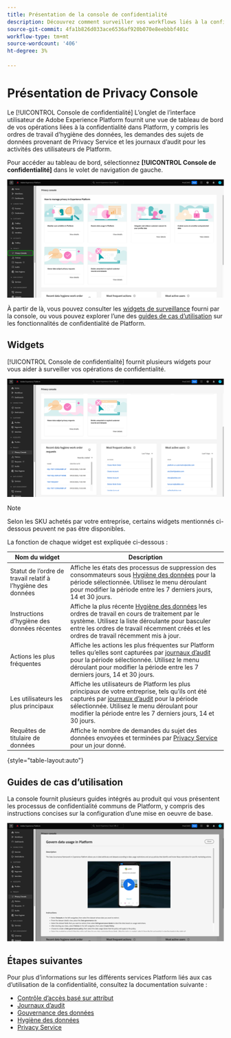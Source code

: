 ```yaml
---
title: Présentation de la console de confidentialité
description: Découvrez comment surveiller vos workflows liés à la confidentialité dans l’interface utilisateur de Adobe Experience Platform.
source-git-commit: 4fa1b826d033ace6536af920b070e8eebbbf401c
workflow-type: tm+mt
source-wordcount: '406'
ht-degree: 3%

---
```


# Présentation de Privacy Console

Le [!UICONTROL Console de confidentialité] L’onglet de l’interface utilisateur de Adobe Experience Platform fournit une vue de tableau de bord de vos opérations liées à la confidentialité dans Platform, y compris les ordres de travail d’hygiène des données, les demandes des sujets de données provenant de Privacy Service et les journaux d’audit pour les activités des utilisateurs de Platform.

Pour accéder au tableau de bord, sélectionnez **[!UICONTROL Console de confidentialité]** dans le volet de navigation de gauche.

![Affichage de l&#39;image [!UICONTROL Console de confidentialité] sélectionné dans le volet de navigation de gauche de l’interface utilisateur de Platform](../images/governance-privacy-security/privacy-console/left-nav.png)

À partir de là, vous pouvez consulter les [widgets de surveillance](#widgets) fourni par la console, ou vous pouvez explorer l’une des [guides de cas d’utilisation](#use-case-guides) sur les fonctionnalités de confidentialité de Platform.

## Widgets

[!UICONTROL Console de confidentialité] fournit plusieurs widgets pour vous aider à surveiller vos opérations de confidentialité.

![Affichage de l&#39;image [!UICONTROL Console de confidentialité] sélectionné dans le volet de navigation de gauche de l’interface utilisateur de Platform](../images/governance-privacy-security/privacy-console/widgets.png)

>[!NOTE]
>
>Selon les SKU achetés par votre entreprise, certains widgets mentionnés ci-dessous peuvent ne pas être disponibles.

La fonction de chaque widget est expliquée ci-dessous :

| Nom du widget | Description |
| --- | --- |
| Statut de l’ordre de travail relatif à l’hygiène des données | Affiche les états des processus de suppression des consommateurs sous [Hygiène des données](../../hygiene/home.md) pour la période sélectionnée. Utilisez le menu déroulant pour modifier la période entre les 7 derniers jours, 14 et 30 jours. |
| Instructions d’hygiène des données récentes | Affiche la plus récente [Hygiène des données](../../hygiene/home.md) les ordres de travail en cours de traitement par le système. Utilisez la liste déroulante pour basculer entre les ordres de travail récemment créés et les ordres de travail récemment mis à jour. |
| Actions les plus fréquentes | Affiche les actions les plus fréquentes sur Platform telles qu’elles sont capturées par [journaux d’audit](./audit-logs/overview.md) pour la période sélectionnée. Utilisez le menu déroulant pour modifier la période entre les 7 derniers jours, 14 et 30 jours. |
| Les utilisateurs les plus principaux | Affiche les utilisateurs de Platform les plus principaux de votre entreprise, tels qu’ils ont été capturés par [journaux d’audit](./audit-logs/overview.md) pour la période sélectionnée. Utilisez le menu déroulant pour modifier la période entre les 7 derniers jours, 14 et 30 jours. |
| Requêtes de titulaire de données | Affiche le nombre de demandes du sujet des données envoyées et terminées par [Privacy Service](../../privacy-service/home.md) pour un jour donné. |

{style=&quot;table-layout:auto&quot;}

## Guides de cas d’utilisation

La console fournit plusieurs guides intégrés au produit qui vous présentent les processus de confidentialité communs de Platform, y compris des instructions concises sur la configuration d’une mise en oeuvre de base.

![Affichage de l&#39;image [!UICONTROL Console de confidentialité] sélectionné dans le volet de navigation de gauche de l’interface utilisateur de Platform](../images/governance-privacy-security/privacy-console/use-case-guide.png)

## Étapes suivantes

Pour plus d’informations sur les différents services Platform liés aux cas d’utilisation de la confidentialité, consultez la documentation suivante :

* [Contrôle d’accès basé sur attribut](../../access-control/abac/overview.md)
* [Journaux d’audit](./audit-logs/overview.md)
* [Gouvernance des données](../../data-governance/home.md)
* [Hygiène des données](../../hygiene/home.md)
* [Privacy Service](../../privacy-service/home.md)

